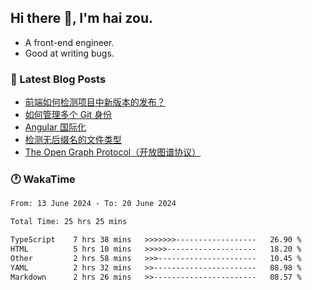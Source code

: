 ## Hi there 👋, I'm hai zou.

- A front-end engineer.
- Good at writing bugs.

### 📖 Latest Blog Posts
<!-- BLOG-POST-LIST:START -->
- [前端如何检测项目中新版本的发布？](https://www.luckyzh.cn/angular/version-update/)
- [如何管理多个 Git 身份](https://www.luckyzh.cn/git/multi-git-identity/)
- [Angular 国际化](https://www.luckyzh.cn/angular/i18n/)
- [检测无后缀名的文件类型](https://www.luckyzh.cn/js/filetype-check/)
- [The Open Graph Protocol（开放图谱协议）](https://www.luckyzh.cn/website/open-graph-protocol/)
<!-- BLOG-POST-LIST:END -->

### 🕐 WakaTime
<!--START_SECTION:waka-->

```txt
From: 13 June 2024 - To: 20 June 2024

Total Time: 25 hrs 25 mins

TypeScript    7 hrs 38 mins   >>>>>>>------------------   26.90 %
HTML          5 hrs 10 mins   >>>>>--------------------   18.20 %
Other         2 hrs 58 mins   >>>----------------------   10.45 %
YAML          2 hrs 32 mins   >>-----------------------   08.98 %
Markdown      2 hrs 26 mins   >>-----------------------   08.57 %
```

<!--END_SECTION:waka-->
